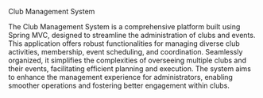 Club Management System

The Club Management System is a comprehensive platform built using Spring MVC, designed to streamline the administration of clubs and events. 
This application offers robust functionalities for managing diverse club activities, membership, event scheduling, and coordination.
Seamlessly organized, it simplifies the complexities of overseeing multiple clubs and their events, facilitating efficient planning and execution. 
The system aims to enhance the management experience for administrators, enabling smoother operations and fostering better engagement within clubs.
